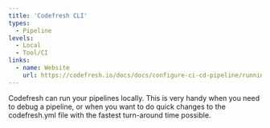```yaml
---
title: 'Codefresh CLI'
types:
  - Pipeline
levels:
  - Local
  - Tool/CI
links:
  - name: Website
    url: https://codefresh.io/docs/docs/configure-ci-cd-pipeline/running-pipelines-locally/
---
```


Codefresh can run your pipelines locally. This is very handy when you need to debug a pipeline, or when you want to do quick changes to the codefresh.yml file with the fastest turn-around time possible.